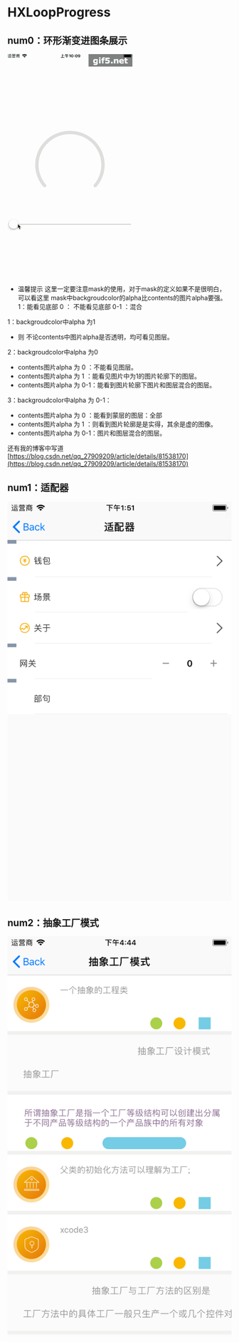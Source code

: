 # HXLoopProgress

## num0：环形渐变进图条展示

![环形渐变进图条展示](./IMAGs/gifss.gif)

+  温馨提示
这里一定要注意mask的使用，对于mask的定义如果不是很明白，可以看这里
mask中backgroudcolor的alpha比contents的图片alpha要强。
1：能看见底部 0 ： 不能看见底部   0-1 ：混合

1：backgroudcolor中alpha 为1 
+  则 不论contents中图片alpha是否透明，均可看见图层。

2：backgroudcolor中alpha 为0 
+  contents图片alpha 为 0 ：不能看见图层。
+  contents图片alpha 为 1 ：能看见图片中为1的图片轮廓下的图层。
+  contents图片alpha 为 0-1：能看到图片轮廓下图片和图层混合的图层。

3：backgroudcolor中alpha 为 0-1：
+  contents图片alpha 为 0 ：能看到蒙层的图层：全部
+  contents图片alpha 为 1 ：则看到图片轮廓是是实得，其余是虚的图像。
+  contents图片alpha 为 0-1：图片和图层混合的图层。

还有我的博客中写道
[https://blog.csdn.net/qq_27909209/article/details/81538170](https://blog.csdn.net/qq_27909209/article/details/81538170)


##
##  num1：适配器
![适配器模式开发：cell](./IMAGs/adaper.png)

##
##  num2：抽象工厂模式
![抽象工厂模式开发：cell](./IMAGs/factory.png)

